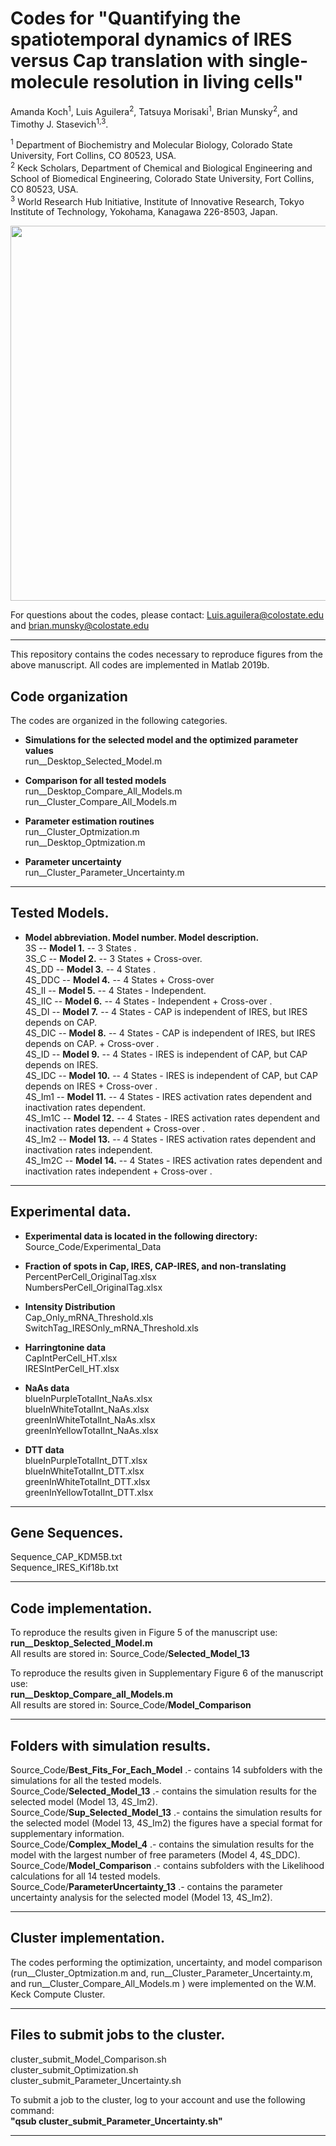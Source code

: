 Codes for "Quantifying the spatiotemporal dynamics of IRES versus Cap translation with single-molecule resolution in living cells"
=======

Amanda Koch<sup>1</sup>, Luis Aguilera<sup>2</sup>, Tatsuya Morisaki<sup>1</sup>, Brian Munsky<sup>2</sup>, and Timothy J. Stasevich<sup>1,3</sup>. <br/>

<sup>1</sup> Department of Biochemistry and Molecular Biology, Colorado State University, Fort Collins, CO 80523, USA. <br/>
<sup>2</sup> Keck Scholars, Department of Chemical and Biological Engineering and School of Biomedical Engineering, Colorado State University, Fort Collins, CO 80523, USA. <br/>
<sup>3</sup> World Research Hub Initiative, Institute of Innovative Research, Tokyo Institute of Technology, Yokohama, Kanagawa 226-8503, Japan. <br/>


<div align="center">
    <img src="/screenshots/GA.jpg" width="600px"</img>
</div>

For questions about the codes, please contact:  Luis.aguilera@colostate.edu and brian.munsky@colostate.edu <br/>

---
This repository contains the codes necessary to reproduce figures from the above manuscript. All codes are implemented in Matlab 2019b. <br/>

## Code organization <br/>

The codes are organized in the following categories. <br/>

* **Simulations for the selected model and the optimized parameter values** <br/>
 run__Desktop_Selected_Model.m <br/>

* **Comparison for all tested models** <br/>
run__Desktop_Compare_All_Models.m <br/>
run__Cluster_Compare_All_Models.m <br/>

* **Parameter estimation routines** <br/>
 run__Cluster_Optmization.m <br/>
 run__Desktop_Optmization.m <br/>

* **Parameter uncertainty** <br/>
 run__Cluster_Parameter_Uncertainty.m <br/>

---
## Tested Models. <br/>
* **Model abbreviation. Model number. Model description.** <br/>
3S  --  **Model 1.** -- 3 States .  <br/>
3S_C  --  **Model 2.** -- 3 States + Cross-over.  <br/>
4S_DD  --  **Model 3.** -- 4 States .  <br/>
4S_DDC --  **Model 4.** --  4 States + Cross-over <br/>
4S_II  --  **Model 5.** --  4 States - Independent. <br/>
4S_IIC  --  **Model 6.** --  4 States - Independent + Cross-over . <br/>
4S_DI  --  **Model 7.** -- 4 States - CAP is independent of IRES, but IRES depends on CAP. <br/>
4S_DIC  --  **Model 8.** -- 4 States - CAP is independent of IRES, but IRES depends on CAP. + Cross-over . <br/>
4S_ID  -- **Model 9.** -- 4 States - IRES is independent of CAP, but CAP depends on IRES. <br/>
4S_IDC  --  **Model 10.** -- 4 States - IRES is independent of CAP, but CAP depends on IRES + Cross-over . <br/>
4S_Im1 --  **Model 11.** -- 4 States - IRES activation rates dependent and inactivation rates dependent.  <br/>
4S_Im1C --   **Model 12.** -- 4 States - IRES activation rates dependent and inactivation rates dependent + Cross-over . <br/>
4S_Im2 --  **Model 13.** -- 4 States - IRES activation rates dependent and inactivation rates independent. <br/>
4S_Im2C --   **Model 14.** -- 4 States - IRES activation rates dependent and inactivation rates independent + Cross-over . <br/>
---

## Experimental data. <br/>

* **Experimental data is located in the following directory:** <br/>
Source_Code/Experimental_Data <br/>

* **Fraction of spots in Cap, IRES, CAP-IRES, and non-translating** <br/>
PercentPerCell_OriginalTag.xlsx <br/>
NumbersPerCell_OriginalTag.xlsx  <br/>

* **Intensity Distribution** <br/>
Cap_Only_mRNA_Threshold.xls <br/>
SwitchTag_IRESOnly_mRNA_Threshold.xls <br/>

* **Harringtonine data** <br/>
CapIntPerCell_HT.xlsx <br/>
IRESIntPerCell_HT.xlsx <br/>

* **NaAs data** <br/>
blueInPurpleTotalInt_NaAs.xlsx <br/>
blueInWhiteTotalInt_NaAs.xlsx <br/>
greenInWhiteTotalInt_NaAs.xlsx <br/>
greenInYellowTotalInt_NaAs.xlsx <br/>

* **DTT data** <br/>
blueInPurpleTotalInt_DTT.xlsx <br/>
blueInWhiteTotalInt_DTT.xlsx <br/>
greenInWhiteTotalInt_DTT.xlsx <br/>
greenInYellowTotalInt_DTT.xlsx <br/>

---

## Gene Sequences. <br/>
Sequence_CAP_KDM5B.txt <br/>
Sequence_IRES_Kif18b.txt <br/>

---  

## Code implementation.<br/>

To reproduce the results given in Figure 5 of the manuscript use: <br/>
**run__Desktop_Selected_Model.m** <br/>
All results are stored in: Source_Code/**Selected_Model_13** <br/>

To reproduce the results given in Supplementary Figure 6 of the manuscript use: <br/>
**run__Desktop_Compare_all_Models.m** <br/>
All results are stored in: Source_Code/**Model_Comparison** <br/>

---  

## Folders with simulation results. <br/>
Source_Code/**Best_Fits_For_Each_Model** .- contains 14 subfolders with the simulations for all the tested models. <br/>
Source_Code/**Selected_Model_13** .- contains the simulation results for the selected model (Model 13, 4S_Im2). <br/>
Source_Code/**Sup_Selected_Model_13** .- contains the simulation results for the selected model (Model 13, 4S_Im2) the figures have a special format for supplementary information. <br/>
Source_Code/**Complex_Model_4** .- contains the simulation results for the model with the largest number of free parameters (Model 4, 4S_DDC). <br/>
Source_Code/**Model_Comparison** .- contains subfolders with the Likelihood calculations for all 14 tested models.  <br/>
Source_Code/**ParameterUncertainty_13** .- contains the parameter uncertainty analysis for the selected model (Model 13, 4S_Im2). <br/>

---  

## Cluster implementation.<br/>
The codes performing the optimization, uncertainty, and model comparison (run__Cluster_Optmization.m and, run__Cluster_Parameter_Uncertainty.m, and run__Cluster_Compare_All_Models.m ) were implemented on the W.M. Keck Compute Cluster. <br/>

---  

## Files to submit jobs to the cluster.<br/>

cluster_submit_Model_Comparison.sh  <br/>
cluster_submit_Optimization.sh  <br/>
cluster_submit_Parameter_Uncertainty.sh   <br/>

To submit a job to the cluster, log to your account and use the following command:<br/>
**"qsub cluster_submit_Parameter_Uncertainty.sh"**

---  
